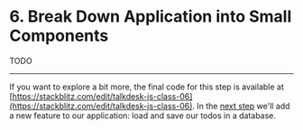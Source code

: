 # 6. Break Down Application into Small Components

TODO

---
If you want to explore a bit more, the final code for this step is available at [https://stackblitz.com/edit/talkdesk-js-class-06](https://stackblitz.com/edit/talkdesk-js-class-06).
In the [next step](./07-storing-and-retrieving-todos.md) we'll add a new feature to our application: load and save our todos in a database.
